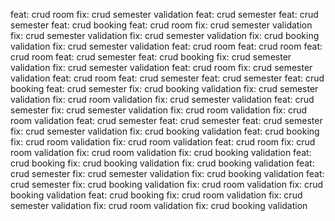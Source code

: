 feat: crud room
fix: crud semester validation
feat: crud semester
feat: crud semester
feat: crud booking
feat: crud room
fix: crud semester validation
fix: crud semester validation
fix: crud semester validation
fix: crud booking validation
fix: crud semester validation
feat: crud room
feat: crud room
feat: crud room
feat: crud semester
feat: crud booking
fix: crud semester validation
fix: crud semester validation
feat: crud room
fix: crud semester validation
feat: crud room
feat: crud semester
feat: crud semester
feat: crud booking
feat: crud semester
fix: crud booking validation
fix: crud semester validation
fix: crud room validation
fix: crud semester validation
feat: crud semester
fix: crud semester validation
fix: crud room validation
fix: crud room validation
feat: crud semester
feat: crud semester
feat: crud semester
fix: crud semester validation
fix: crud booking validation
feat: crud booking
fix: crud room validation
fix: crud room validation
feat: crud room
fix: crud room validation
fix: crud room validation
fix: crud booking validation
feat: crud booking
fix: crud booking validation
fix: crud booking validation
feat: crud semester
fix: crud semester validation
fix: crud booking validation
feat: crud semester
fix: crud booking validation
fix: crud room validation
fix: crud booking validation
feat: crud booking
fix: crud room validation
fix: crud semester validation
fix: crud room validation
fix: crud booking validation
